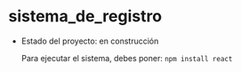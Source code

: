 <h1>sistema_de_registro</h1>

- Estado del proyecto: en construcción

  Para ejecutar el sistema, debes poner:
  ``` npm install react ``` 
